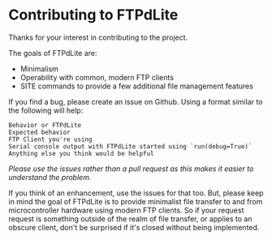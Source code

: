 # Contributing to FTPdLite
Thanks for your interest in contributing to the project.

The goals of FTPdLite are:
* Minimalism
* Operability with common, modern FTP clients
* SITE commands to provide a few additional file management features

If you find a bug, please create an issue on Github. Using a format similar to the following will help:

```
Behavior or FTPdLite
Expected behavior
FTP Client you're using
Serial console output with FTPdLite started using `run(debug=True)`
Anything else you think would be helpful
```

_Please use the issues rather than a pull request as this makes it easier to understand the problem._

If you think of an enhancement, use the issues for that too. But, please keep in mind the goal of FTPdLite is to provide minimalist file transfer to and from microcontroller hardware using modern FTP clients. So if your request request is something outside of the realm of file transfer, or applies to an obscure client, don't be surprised if it's closed without being implemented.
